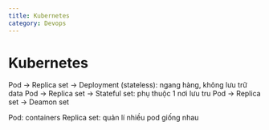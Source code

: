 ```yaml
---
title: Kubernetes
category: Devops
---
```


# Kubernetes

Pod -> Replica set -> Deployment (stateless): ngang hàng, không lưu trữ data
Pod -> Replica set -> Stateful set: phụ thuộc 1 nơi lưu tru
Pod -> Replica set -> Deamon set

Pod: containers
Replica set: quản lí nhiều pod giống nhau

